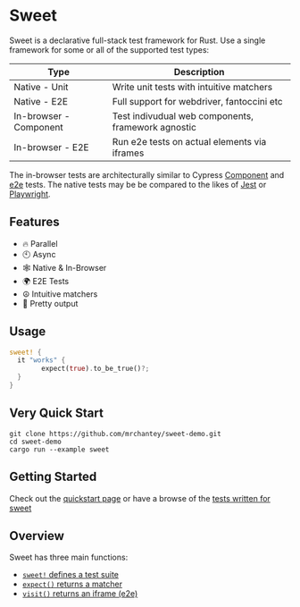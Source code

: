 # Sweet

Sweet is a declarative full-stack test framework for Rust. Use a single framework for some or all of the supported test types:

| Type                   | Description                                        |
| ---------------------- | -------------------------------------------------- |
| Native - Unit          | Write unit tests with intuitive matchers           |
| Native - E2E           | Full support for webdriver, fantoccini etc         |
| In-browser - Component | Test indivudual web components, framework agnostic |
| In-browser - E2E       | Run e2e tests on actual elements via iframes       |

The in-browser tests are architecturally similar to Cypress [Component][1] and [e2e][2] tests. The native tests may be be compared to the likes of [Jest][3] or [Playwright][4].

[1]: https://docs.cypress.io/guides/core-concepts/testing-types#What-is-Component-Testing
[2]: https://docs.cypress.io/guides/core-concepts/testing-types#What-is-E2E-Testing
[3]: https://jestjs.io/
[4]: https://playwright.dev/

## Features

- 🔥 Parallel
- 🕙 Async
- 🕸️ Native & In-Browser
- 🌍 E2E Tests
- ☮️ Intuitive matchers
- 🌈 Pretty output

## Usage

```rs
sweet! {
  it "works" {
		expect(true).to_be_true()?;
  }
}
```

## Very Quick Start

```
git clone https://github.com/mrchantey/sweet-demo.git
cd sweet-demo
cargo run --example sweet
```

## Getting Started

Check out the [quickstart page](./native/index.md) or have a browse of the [tests written for sweet](https://github.com/mrchantey/forky/tree/main/crates/sweet/test)

## Overview

Sweet has three main functions:

- [`sweet!` defines a test suite](./macros.md)
- [`expect()` returns a matcher](./matchers.md)
- [`visit()` returns an iframe (e2e)](./web/end-to-end.md)


